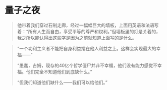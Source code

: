 # 量子之夜

> 他带着我们穿过石制走廊，经过一幅幅巨大的墙板，上面用英语和法语写着：“所有人生而自由，享受平等的尊严和权利。”但墙板里的灯是关着的，我之所以能认得出这些字是因为之前就知道上面写的是什么。

> “一个功利主义者不能把自身利益摆在他人利益之上。这样会实现最大的幸福——”
> 
> “愚蠢，吉姆，现存的40亿个哲学僵尸并非不幸福，他们没有能力感觉不幸福。他们完全不知道他们到底缺什么。”
> 
> “但我们知道他们缺什么——我们可以给他们。”